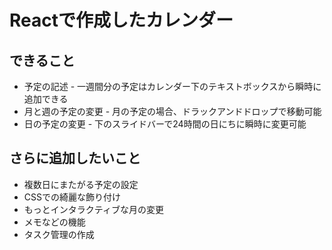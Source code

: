 # Reactで作成したカレンダー

## できること
* 予定の記述 - 一週間分の予定はカレンダー下のテキストボックスから瞬時に追加できる
* 月と週の予定の変更 - 月の予定の場合、ドラックアンドドロップで移動可能
* 日の予定の変更 - 下のスライドバーで24時間の日にちに瞬時に変更可能
## さらに追加したいこと
* 複数日にまたがる予定の設定
* CSSでの綺麗な飾り付け
* もっとインタラクティブな月の変更
* メモなどの機能
* タスク管理の作成